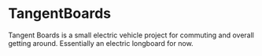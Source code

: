 # TangentBoards
Tangent Boards is a small electric vehicle project for commuting and overall getting around. Essentially an electric longboard for now.
